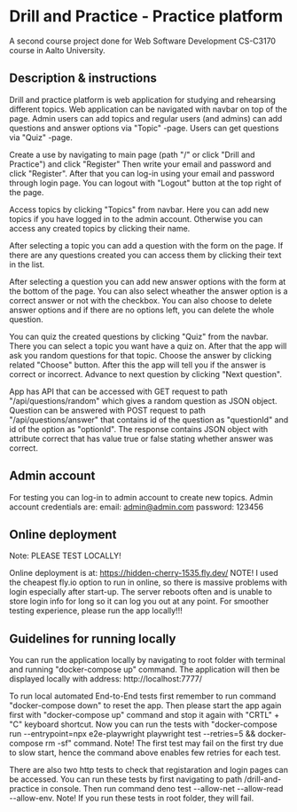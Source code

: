 # Drill and Practice - Practice platform

A second course project done for Web Software Development CS-C3170 course in Aalto University.

## Description & instructions
Drill and practice platform is web application for studying and rehearsing different topics. 
Web application can be navigated with navbar on top of the page. 
Admin users can add topics and regular users (and admins) can add questions and answer options via "Topic" -page.
Users can get questions via "Quiz" -page.

Create a use by navigating to main page (path "/" or click "Drill and Practice") and click "Register"
Then write your email and password and click "Register".
After that you can log-in using your email and password through login page.
You can logout with "Logout" button at the top right of the page.

Access topics by clicking "Topics" from navbar.
Here you can add new topics if you have logged in to the admin account.
Otherwise you can access any created topics by clicking their name.

After selecting a topic you can add a question with the form on the page.
If there are any questions created you can access them by clicking their text in the list.

After selecting a question you can add new answer options with the form at the bottom of the page.
You can also select wheather the answer option is a correct answer or not with the checkbox.
You can also choose to delete answer options and if there are no options left, you can delete the whole question.

You can quiz the created questions by clicking "Quiz" from the navbar.
There you can select a topic you want have a quiz on. After that the app will ask you random questions for that topic.
Choose the answer by clicking related "Choose" button. After this the app will tell you if the answer is correct or incorrect.
Advance to next question by clicking "Next question".

App has API that can be accessed with GET request to path "/api/questions/random" which gives a random question as JSON object.
Question can be answered with POST request to path "/api/questions/answer" that contains id of the question as "questionId" and id of the option as "optionId".
The response contains JSON object with attribute correct that has value true or false stating whether answer was correct.

## Admin account
For testing you can log-in to admin account to create new topics.
Admin account credentials are:
email: admin@admin.com
password: 123456

## Online deployment
Note: PLEASE TEST LOCALLY!

Online deployment is at:
https://hidden-cherry-1535.fly.dev/
NOTE! I used the cheapest fly.io option to run in online, so there is massive problems with login especially after start-up.
The server reboots often and is unable to store login info for long so it can log you out at any point.
For smoother testing experience, please run the app locally!!!

## Guidelines for running locally
You can run the application locally by navigating to root folder with terminal and running "docker-compose up" command.
The application will then be displayed locally with address: http://localhost:7777/

To run local automated End-to-End tests first remember to run command "docker-compose down" to reset the app.
Then please start the app again first with "docker-compose up" command and stop it again with "CRTL" + "C" keyboard shortcut.
Now you can run the tests with "docker-compose run --entrypoint=npx e2e-playwright playwright test --retries=5 && docker-compose rm -sf" command.
Note! The first test may fail on the first try due to slow start, hence the command above enables few retries for each test.

There are also two http tests to check that registaration and login pages can be accessed.
You can run these tests by first navigating to path /drill-and-practice in console.
Then run command deno test --allow-net --allow-read --allow-env.
Note! If you run these tests in root folder, they will fail.
